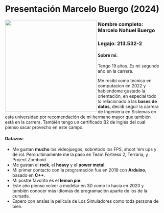 # Presentación Marcelo Buergo (2024)
<img align="left" width="300px" border-radius= "7px"  src="https://github.com/pdepjm/2024-tp0-presentacion-marcelobuergo/assets/83769437/cf18a70a-b9e8-4408-8c4a-50160621c514">

### Nombre completo: Marcelo Nahuel Buergo

### Legajo: 213.532-2

#### Sobre mí:

Tengo 19 años. Es mi segundo año en la carrera.

Me recibí como tecnico en computacion en 2022 y habiendome gustado la orientación, en especial todo lo relacionado a las **bases de datos**, decidí seguir la carrera de Ingenieria en Sistemas en esta universidad por recomendación de mi hermano mayor que también está en la carrera. También tengo un certificado B2 de inglés del cual pienso sacar provecho en este campo.


#### Datazos:
- Me gustan **mucho** los videojuegos, sobretodo los FPS, shoot 'em ups y de rol. Pero ultimamente me la paso en Team Fortress 2, Terraria, y Project Zomboid.
- Me gustan el **rock**, el **heavy** y el **power metal**.
- Mi primer contacto con la programación fue en 2019 con **Arduino**, basado en **C++**.
- Mi postre favorito es el **lemon pie**.
- Este año pienso volver a modelar en 3D como lo hacía en 2020 y también conocer más idiomas de programación aparte de los de la cursada.
- Espero con ansías la película de Los Simuladores como toda persona de bien.
